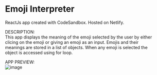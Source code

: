 # Emoji Interpreter

ReactJs app created with CodeSandbox.
Hosted on Netlify.


DESCRIPTION:
<br>
This app displays the meaning of the emoji selected by the user by either clicing on the emoji or giving an emoji as an input.
Emojis and their meanings are stored in a list of objects. 
When any emoji is selected the object is accessed using for loop.


APP PREVIEW:
<br>
![image](https://user-images.githubusercontent.com/64693025/133579229-ee41b035-3058-4175-86c4-abc9b7456403.png)
